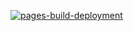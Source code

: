 [![pages-build-deployment](https://github.com/shyamal-anadkat/shyamal-anadkat.github.io/actions/workflows/pages/pages-build-deployment/badge.svg?branch=main)](https://github.com/shyamal-anadkat/shyamal-anadkat.github.io/actions/workflows/pages/pages-build-deployment)

